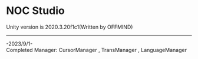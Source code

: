 # NOC Studio
Unity version is 2020.3.20f1c1(Written by OFFMIND)  
***
-2023/9/1-    
Completed Manager: CursorManager , TransManager , LanguageManager   